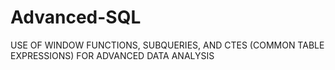 # Advanced-SQL
USE OF WINDOW FUNCTIONS,  SUBQUERIES, AND CTES (COMMON  TABLE EXPRESSIONS) FOR  ADVANCED DATA ANALYSIS
